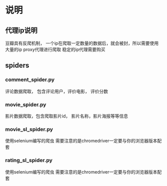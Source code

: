 # 说明

## 代理ip说明
豆瓣具有反爬机制， 一个ip在爬取一定数量的数据后，就会被封，所以需要使用大量的ip proxy代理进行爬取
稳定的ip代理需要购买


## spiders

### comment_spider.py
评论数据爬取， 包含评论用户，评价电影， 评价分数

### movie_spider.py
影片数据爬取，包含爬取影片id， 影片名称，影片海报等等信息


### movie_sl_spider.py
使用selenium编写的爬虫
需要注意的是chromedriver一定要与你的浏览器版本配套

### rating_sl_spider.py
使用selenium编写的爬虫
需要注意的是chromedriver一定要与你的浏览器版本配套